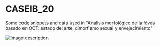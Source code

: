 # CASEIB_20

Some code snippets and data used in "Análisis morfológico de la fóvea basado en OCT: estado del arte, dimorfismo sexual y envejecimiento"


![Image description](Figures/pipeline.png)
